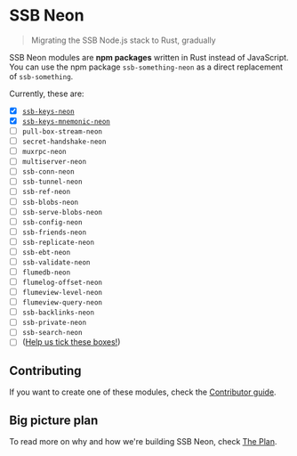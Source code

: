 # SSB Neon

> Migrating the SSB Node.js stack to Rust, gradually

SSB Neon modules are **npm packages** written in Rust instead of JavaScript. You can use the npm package `ssb-something-neon` as a direct replacement of `ssb-something`.

Currently, these are:

- [x] [`ssb-keys-neon`](https://github.com/staltz/ssb-keys-neon)
- [x] [`ssb-keys-mnemonic-neon`](https://github.com/staltz/ssb-keys-mnemonic-neon)
- [ ] `pull-box-stream-neon`
- [ ] `secret-handshake-neon`
- [ ] `muxrpc-neon`
- [ ] `multiserver-neon`
- [ ] `ssb-conn-neon`
- [ ] `ssb-tunnel-neon`
- [ ] `ssb-ref-neon`
- [ ] `ssb-blobs-neon`
- [ ] `ssb-serve-blobs-neon`
- [ ] `ssb-config-neon`
- [ ] `ssb-friends-neon`
- [ ] `ssb-replicate-neon`
- [ ] `ssb-ebt-neon`
- [ ] `ssb-validate-neon`
- [ ] `flumedb-neon`
- [ ] `flumelog-offset-neon`
- [ ] `flumeview-level-neon`
- [ ] `flumeview-query-neon`
- [ ] `ssb-backlinks-neon`
- [ ] `ssb-private-neon`
- [ ] `ssb-search-neon`
- [ ] ([Help us tick these boxes!](./CONTRIBUTING.md))

## Contributing

If you want to create one of these modules, check the [Contributor guide](./CONTRIBUTING.md).

## Big picture plan

To read more on why and how we're building SSB Neon, check [The Plan](./PLAN.md).
